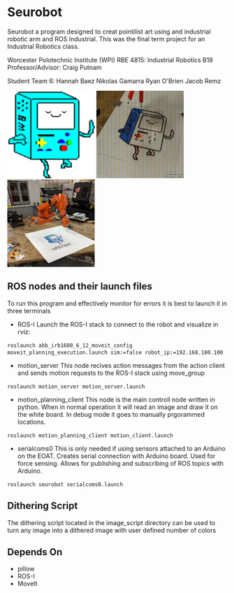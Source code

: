 # Seurobot
Seurobot a program designed to creat pointilist art using and industrial robotic arm and ROS Industrial. This was the final term project for an Industrial Robotics class.

Worcester Polotechnic Institute (WPI) RBE 4815: Industrial Robotics B18
Professor/Advisor: Craig Putnam

Student Team 6:
Hannah Baez
Nikolas Gamarra
Ryan O'Brien
Jacob Remz


<img src="https://github.com/RBE4815-Team6/Seurobot/blob/master/image_script/BMOtrace.png" width="200" height="200">
<img src="https://github.com/RBE4815-Team6/Seurobot/blob/master/image_script/BMO.gif" width="200" height="200">
<img src="https://github.com/RBE4815-Team6/Seurobot/blob/master/image_script/IMG_20181214_150729.jpg" width="200" height="200">




## ROS nodes and their launch files
To run this program and effectively monitor for errors it is best to launch it in three terminals

- ROS-I
Launch the ROS-I stack to connect to the robot and visualize in rviz:

```
roslaunch abb_irb1600_6_12_moveit_config moveit_planning_execution.launch sim:=false robot_ip:=192.168.100.100
```

- motion_server
This node recives action messages from the action client and sends motion requests to the ROS-I stack using move_group
```
roslaunch motion_server motion_server.launch 
```

- motion_planning_client
This node is the main controll node written in python.  When in normal operation it will read an image and draw it on the white board. In debug mode it goes to manually  prgorammed locations.

```
roslaunch motion_planning_client motion_client.launch 

```

- serialcoms0
This is only needed if using sensors attached to an Arduino on the EOAT. Creates serial connection with Arduino board. Used for force sensing. Allows for publishing and subscribing of ROS topics with Arduino.

```
roslaunch seurobot serialcoms0.launch 

```

## Dithering Script

The dithering script located in the image_script directory can be used to turn any image into a dithered image with user defined number of colors


## Depends On 
- pillow
- ROS-I
- MoveIt


